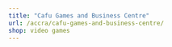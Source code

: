 ```yaml
---
title: "Cafu Games and Business Centre"
url: /accra/cafu-games-and-business-centre/
shop: video games
---
```

